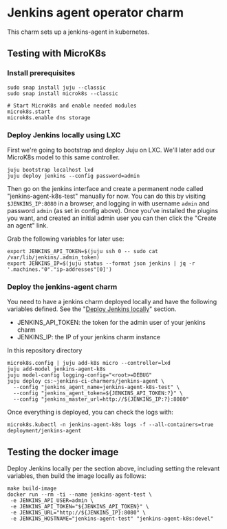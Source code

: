 # Jenkins agent operator charm
This charm sets up a jenkins-agent in kubernetes.

## Testing with MicroK8s

### Install prerequisites
```
sudo snap install juju --classic
sudo snap install microk8s --classic

# Start MicroK8s and enable needed modules
microk8s.start
microk8s.enable dns storage
```

### Deploy Jenkins locally using LXC

First we're going to bootstrap and deploy Juju on LXC. We'll later add our
MicroK8s model to this same controller.
```
juju bootstrap localhost lxd
juju deploy jenkins --config password=admin
```
Then go on the jenkins interface and create a permanent node called "jenkins-agent-k8s-test"
manually for now. You can do this by visiting `$JENKINS_IP:8080` in a browser,
and logging in with username `admin` and password `admin` (as set in config
above). Once you've installed the plugins you want, and created an initial
admin user you can then click the "Create an agent" link.

Grab the following variables for later use:

```
export JENKINS_API_TOKEN=$(juju ssh 0 -- sudo cat /var/lib/jenkins/.admin_token)
export JENKINS_IP=$(juju status --format json jenkins | jq -r '.machines."0"."ip-addresses"[0]')
```

### Deploy the jenkins-agent charm

You need to have a jenkins charm deployed locally and have the following variables
defined. See the "[Deploy Jenkins locally](#deploy-jenkins-locally)" section.

* JENKINS_API_TOKEN: the token for the admin user of your jenkins charm
* JENKINS_IP: the IP of your jenkins charm instance

In this repository directory
```
microk8s.config | juju add-k8s micro --controller=lxd
juju add-model jenkins-agent-k8s
juju model-config logging-config="<root>=DEBUG"
juju deploy cs:~jenkins-ci-charmers/jenkins-agent \
  --config "jenkins_agent_name=jenkins-agent-k8s-test" \
  --config "jenkins_agent_token=${JENKINS_API_TOKEN:?}" \
  --config "jenkins_master_url=http://${JENKINS_IP:?}:8080"
```

Once everything is deployed, you can check the logs with:
```
microk8s.kubectl -n jenkins-agent-k8s logs -f --all-containers=true deployment/jenkins-agent
```

## Testing the docker image

Deploy Jenkins locally per the section above, including setting the relevant variables,
then build the image locally as follows:
```
make build-image
docker run --rm -ti --name jenkins-agent-test \
 -e JENKINS_API_USER=admin \
 -e JENKINS_API_TOKEN="${JENKINS_API_TOKEN}" \
 -e JENKINS_URL="http://${JENKINS_IP}:8080" \
 -e JENKINS_HOSTNAME="jenkins-agent-test" "jenkins-agent-k8s:devel"
```
